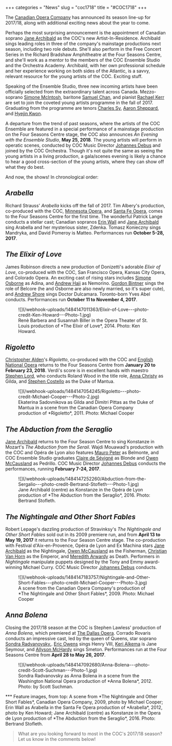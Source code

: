 +++
categories = "News"
slug = "coc1718"
title = "#COC1718"
+++

The [Canadian Opera Company](/scene/companies/canadian-opera-company/) has announced its season line-up for 2017/18, along with additional exciting news about the year to come.

Perhaps the most surprising announcement is the appointment of Canadian soprano [Jane Archibald](/scene/people/jane-archibald/) as the COC's new Artist-In-Residence. Archibald sings leading roles in three of the company's mainstage productions next season, including two role debuts. She'll also perform in the Free Concert Series in the Richard Bradshaw Amphitheatre at the Four Seasons Centre, and she'll work as a mentor to the members of the COC Ensemble Studio and the Orchestra Academy. Archibald, with her own professional schedule and her experience working on both sides of the Atlantic, is a savvy, relevant resource for the young artists of the COC. Exciting stuff.

Speaking of the Ensemble Studio, three new incoming artists have been officially selected from the extraordinary talent across Canada. Mezzo-soprano [Simone McIntosh](/scene/people/simone-mcintosh/), baritone [Samuel Chan](/scene/people/samuel-chan/), and pianist [Rachael Kerr](/scene/people/racheal-kerr/) are set to join the coveted young artists programme in the fall of 2017. Graduating from the programme are tenors [Charles Sy](/scene/people/charles-sy/), [Aaron Sheppard](/scene/people/aaron-sheppard/), and [Hyejin Kwon](/scene/people/hyejin-kwon/).

A departure from the trend of past seasons, where the artists of the COC Ensemble are featured in a special performance of a mainstage production on the Four Seasons Centre stage, the COC also announces *An Evening with the Ensemble Studio*, **May 25, 2018**. The young artists will perform in operatic scenes, conducted by COC Music Director [Johannes Debus](/scene/people/johannes-debus/) and joined by the COC Orchestra. Though it's not quite the same as seeing the young artists in a living production, a gala/scenes evening is likely a chance to hear a good cross-section of the young artists, where they can show off what they do best.

And now, the shows! In chronological order:

## *Arabella*

Richard Strauss' *Arabella* kicks off the fall of 2017. Tim Albery's production, co-produced with the COC, [Minnesota Opera](/scene/companies/minnesota-opera/), and [Santa Fe Opera](/scene/companies/santa-fe-opera/), comes to the Four Seasons Centre for the first time. The wonderful Patrick Lange conducts a stellar cast; Canadian sopranos [Erin Wall](/scene/people/erin-wall/) and [Jane Archibald](/scene/people/jane-archibald/) sing Arabella and her mysterious sister, Zdenka. Tomasz Konieczny sings Mandryka, and David Pomeroy is Matteo. Performances run **October 5-28, 2017**.

## *The Elixir of Love*

James Robinson directs a new production of Donizetti's adorable *Elixir of Love*, co-produced with the COC, San Francisco Opera, Kansas City Opera, and Colorado Opera. An exciting cast of rising stars includes [Simone Osborne](/talking-with-singers-simone-osborne/) as Adina, and [Andrew Haji](/scene/people/andrew-haji/) as Nemorino. [Gordon Bintner](/scene/people/gordon-bintner/) sings the role of Belcore (he and Osborne are also newly married, so it's super cute), and [Andrew Shore](/scene/people/andrew-shore/) sings Doctor Dulcamara. Toronto-born Yves Abel conducts. Performances run **October 11 to November 4, 2017**.

<figure data-type="image">
![](/webhook-uploads/1484147011363/Elixir-of-Love---photo-credit-Ken-Howard---Photo-1.jpg)<figcaption>Renè Barbera and Susannah Biller in the Opera Theater of St. Louis production of *The Elixir of Love*, 2014. Photo: Ken Howard.</figcaption>
</figure>

## *Rigoletto*

[Christopher Alden](/scene/people/christopher-alden/)'s *Rigoletto*, co-produced with the COC and [English National Opera](/scene/companies/english-national-opera/) returns to the Four Seasons Centre from **January 20 to February 23, 2018**. Verdi's score is in excellent hands with maestro [Stephen Lord](/scene/people/stephen-lord/), who conducts Roland Wood in the title role, [Anna Christy](/scene/people/anna-christy/) as Gilda, and [Stephen Costello](/scene/people/stephen-costello/) as the Duke of Mantua. 

<figure data-type="image">
![](/webhook-uploads/1484147054245/Rigoletto---photo-credit-Michael-Cooper---Photo-2.jpg)<figcaption>Ekaterina Sadovnikova as Gilda and Dimitri Pittas as the Duke of Mantua in a scene from the Canadian Opera Company production of *Rigoletto*, 2011. Photo: Michael Cooper</figcaption>
</figure>

## *The Abduction from the Seraglio*

[Jane Archibald](/scene/people/jane-archibald/) returns to the Four Season Centre to sing Konstanze in Mozart's *The Abduction from the Serail*. Wajdi Mouawad's production with the COC and Opéra de Lyon also features [Mauro Peter](/scene/people/mauro-peter/) as Belmonte, and COC Ensemble Studio graduates [Claire de Sévigné](/claire-de-sevigne-sing-fast-high/) as Blonde and [Owen McCausland](/spotlight-on-owen-mccausland/) as Pedrillo. COC Music Director [Johannes Debus](/scene/people/johannes-debus/) conducts the performances, running **February 7-24, 2017**.

<figure data-type="image">
![](/webhook-uploads/1484147252260/Abduction-from-the-Sergalio---photo-credit-Bertrand-Stofleth---Photo-1.jpg)
<figcaption>Jane Archibald (centre) as Konstanze in the Opéra de Lyon production of *The Abduction from the Seraglio*, 2016. Photo: Bertrand Stofleth.</figcaption>
</figure>

## *The Nightingale and Other Short Fables*

Robert Lepage's dazzling production of Stravinksy's *The Nightingale and Other Short Fables* sold out in its 2009 premiere run, and from **April 13 to May 19, 2017** it returns to the Four Season Centre stage. The co-production with Festival d'Aix-en-Provence, Opéra de Lyon and Ex Machina stars [Jane Archibald](/scene/people/jane-archibald/) as the Nightingale, [Owen McCausland](/spotlight-on-owen-mccausland/) as the Fisherman, [Christian Van Horn](/talking-with-singers-christian-van-horn/) as the Emperor, and [Meredith Arwardy](/scene/people/meredith-arwardy/) as Death. Performers in *Nightingale* manipulate puppets designed by the Tony and Emmy award-winning Michael Curry. COC Music Director [Johannes Debus](/scene/people/johannes-debus/) conducts.

<figure data-type="image">
![](/webhook-uploads/1484147183757/Nightingale-and-Other-Short-Fables---photo-credit-Michael-Cooper---Photo-3.jpg)<figcaption>A scene from the Canadian Opera Company's production of *The Nightingale and Other Short Fables*, 2009. Photo: Michael Cooper</figcaption>
</figure>

## *Anna Bolena*

Closing the 2017/18 season at the COC is Stephen Lawless' production of *Anna Bolena*, which premiered at [The Dallas Opera](/scene/companies/the-dallas-opera/). Corrado Rovaris conducts an impressive cast, led by the queen of Queens, star soprano [Sondra Radvanovsky.](/talking-with-singers-sondra-radvanovsky/). [Eric Owens](/scene/people/eric-owens/) sings Henry VIII, [Keri Alkema](/talking-with-singers-keri-alkema/) is Jane Seymour, and [Allyson McHardy](/scene/people/allyson-mchardy/) sings Smeton. Performances run at the Four Seasons Centre from **April 28 to May 26, 2017**.

<figure data-type="image">
![](/webhook-uploads/1484147092680/Anna-Bolena---photo-credit-Scott-Suchman---Photo-1.jpg)<figcaption>Sondra Radvanovsky as Anna Bolena in a scene from the Washington National Opera production of *Anna Bolena*, 2012. Photo: by Scott Suchman.</figcaption>
</figure>
***
Feature images, from top: A scene from *The Nightingale and Other Short Fables*, Canadian Opera Company, 2009, photo by Michael Cooper; Erin Wall as Arabella in the Santa Fe Opera production of *Arabella*, 2012, photo by Ken Howard; Jane Archibald (centre) as Konstanze in the Opera de Lyon production of *The Abduction from the Seraglio*, 2016. Photo: Bertrand Stofleth.

>What are you looking forward to most in the COC's 2017/18 season? Let us know in the comments below!
